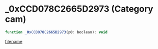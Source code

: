 # _0xCCD078C2665D2973 (Category cam)

```js
function _0xCCD078C2665D2973(p0: boolean): void
```

[filename](_0xCCD078C2665D2973_m.md ':include')